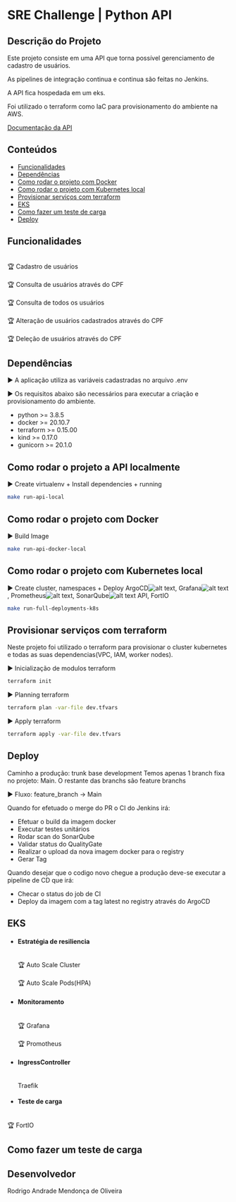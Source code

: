 # SRE Challenge | Python API

## Descrição do Projeto

Este projeto consiste em uma API que torna possível gerenciamento de cadastro de usuários.

As pipelines de integração continua e continua são feitas no Jenkins.

A API fica hospedada em um eks.

Foi utilizado o terraform como IaC para provisionamento do ambiente na AWS.

[Documentação da API](https://docs.google.com/document/d/11iMVa0PZWp-1hjGak5RW7J1ey3WyasWJ/edit#)

## Conteúdos
   * [Funcionalidades](#funcionalidades)
   * [Dependências](#dependências)
   * [Como rodar o projeto com Docker](#como-rodar-o-projeto-com-docker)
   * [Como rodar o projeto com Kubernetes local](#como-rodar-o-projeto-com-kubernetes-local)
   * [Provisionar serviços com terraform](#provisionar-serviços-com-terraform)
   * [EKS](#eks)
   * [Como fazer um teste de carga](#como-fazer-um-teste-de-carga)
   * [Deploy](#deploy)

## Funcionalidades

<br>:trophy: Cadastro de usuários</br>
<br>:trophy: Consulta de usuários através do CPF</br>
<br>:trophy: Consulta de todos os usuários</br>
<br>:trophy: Alteração de usuários cadastrados através do CPF</br>
<br>:trophy: Deleção de usuários através do CPF</br>

## Dependências

:arrow_forward: A aplicação utiliza as variáveis cadastradas no arquivo .env

:arrow_forward: Os requisitos abaixo são necessários para executar a criação e provisionamento do ambiente.

- python >= 3.8.5
- docker >= 20.10.7
- terraform >= 0.15.00
- kind >= 0.17.0
- gunicorn >= 20.1.0

## Como rodar o projeto a API localmente

:arrow_forward: Create virtualenv + Install dependencies + running 

```sh
make run-api-local
```

## Como rodar o projeto com Docker

:arrow_forward: Build Image

```sh
make run-api-docker-local
```

## Como rodar o projeto com Kubernetes local

:arrow_forward: Create cluster, namespaces + Deploy ArgoCD![alt text](https://www.google.com/url?sa=i&url=https%3A%2F%2Fcncf-branding.netlify.app%2Fprojects%2Fargo%2F&psig=AOvVaw0NXzUYXHlPMoLnzvsSqvaX&ust=1669901617096000&source=images&cd=vfe&ved=0CBAQjRxqFwoTCOia-7eC1vsCFQAAAAAdAAAAABAD), Grafana![alt text](https://www.google.com/url?sa=i&url=https%3A%2F%2Fdocs.mogenius.com%2Fservices%2Fmonitoring%2Fgrafana&psig=AOvVaw2U2w0d1ZPX3ecUJmoV1sou&ust=1669901646992000&source=images&cd=vfe&ved=0CBAQjRxqFwoTCMjMs8aC1vsCFQAAAAAdAAAAABAD), Prometheus![alt text](https://www.google.com/url?sa=i&url=http%3A%2F%2Fwww.stickpng.com%2Fimg%2Ficons-logos-emojis%2Ftech-companies%2Fprometheus-logo&psig=AOvVaw0jJGexh2B05hsjHxmgFIxy&ust=1669901669932000&source=images&cd=vfe&ved=0CBAQjRxqFwoTCKCH5dGC1vsCFQAAAAAdAAAAABAD), SonarQube![alt text](https://www.google.com/url?sa=i&url=https%3A%2F%2Fwww.sonarqube.org%2Flogos%2F&psig=AOvVaw18TPKs_zZ1CbuLdxgSouoV&ust=1669901713992000&source=images&cd=vfe&ved=0CBAQjRxqFwoTCIjP4eeC1vsCFQAAAAAdAAAAABAb) API, FortIO

```sh
make run-full-deployments-k8s
```

## Provisionar serviços com terraform

 Neste projeto foi utilizado o terraform para provisionar o cluster kubernetes e todas as suas dependencias(VPC, IAM, worker nodes).

:arrow_forward: Inicialização de modulos terraform

```sh
terraform init
```

:arrow_forward: Planning terraform

```sh
terraform plan -var-file dev.tfvars
```

:arrow_forward: Apply terraform

```sh
terraform apply -var-file dev.tfvars
```

## Deploy

Caminho a produção: trunk base development
 Temos apenas 1 branch fixa no projeto: Main.
 O restante das branchs são feature branchs

 :arrow_forward: Fluxo: feature_branch -> Main

 Quando for efetuado o merge do PR o CI do Jenkins irá:
 - Efetuar o build da imagem docker
 - Executar testes unitários
 - Rodar scan do SonarQube
 - Validar status do QualityGate
 - Realizar o upload da nova imagem docker para o registry
 - Gerar Tag

Quando desejar que o codigo novo chegue a produção deve-se executar a pipeline de CD que irá:
 - Checar o status do job de CI
 - Deploy da imagem com a tag latest no registry através do ArgoCD

## EKS

 - #### Estratégia de resiliencia
   <br>:trophy: Auto Scale Cluster</br>
   <br>:trophy: Auto Scale Pods(HPA)</br>

 - #### Monitoramento
   <br>:trophy: Grafana</br>
   <br>:trophy: Promotheus</br>

 - #### IngressController
   <br>Traefik</br>

 - #### Teste de carga
 <br>:trophy: FortIO</br>

## Como fazer um teste de carga

 ## Desenvolvedor

 Rodrigo Andrade Mendonça de Oliveira